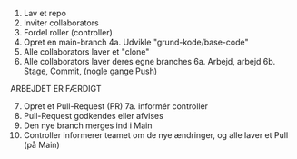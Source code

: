 1. Lav et repo
2. Inviter collaborators
3. Fordel roller (controller)
4. Opret en main-branch
    4a. Udvikle "grund-kode/base-code"
5. Alle collaborators laver et "clone"
6. Alle collaborators laver deres egne branches
    6a. Arbejd, arbejd
    6b. Stage, Commit, (nogle gange Push)

ARBEJDET ER FÆRDIGT

7. Opret et Pull-Request (PR)
    7a. informér controller
8. Pull-Request godkendes eller afvises
9. Den nye branch merges ind i Main
10. Controller informerer teamet om de nye ændringer,
    og alle laver et Pull (på Main)
